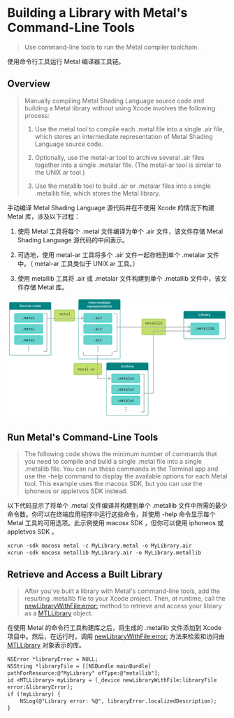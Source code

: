 #  Building a Library with Metal's Command-Line Tools

> Use command-line tools to run the Metal compiler toolchain.

使用命令行工具运行 Metal 编译器工具链。

## Overview

> Manually compiling Metal Shading Language source code and building a Metal library without using Xcode involves the following process:
>
> 1. Use the metal tool to compile each .metal file into a single .air file, which stores an intermediate representation of Metal Shading Language source code.
>
> 2. Optionally, use the metal-ar tool to archive several .air files together into a single .metalar file. (The metal-ar tool is similar to the UNIX ar tool.)
>
> 3. Use the metallib tool to build .air or .metalar files into a single .metallib file, which stores the Metal library.

手动编译 Metal Shading Language 源代码并在不使用 Xcode 的情况下构建 Metal 库，涉及以下过程：

1. 使用 Metal 工具将每个 .metal 文件编译为单个 .air 文件，该文件存储 Metal Shading Language 源代码的中间表示。

2. 可选地，使用 metal-ar 工具将多个 .air 文件一起存档到单个 .metalar 文件中。（ metal-ar 工具类似于 UNIX ar 工具。）

3. 使用 metallib 工具将 .air 或 .metalar 文件构建到单个 .metallib 文件中，该文件存储 Metal 库。

![BuildingLibraryWithMetal'sCommand-LineTools](../../../resource/Metal/Markdown/BuildingLibraryWithMetal'sCommand-LineTools.png)

## Run Metal's Command-Line Tools

> The following code shows the minimum number of commands that you need to compile and build a single .metal file into a single .metallib file. You can run these commands in the Terminal app and use the -help command to display the available options for each Metal tool. This example uses the macosx SDK, but you can use the iphoneos or appletvos SDK instead.

以下代码显示了将单个 .metal 文件编译并构建到单个 .metallib 文件中所需的最少命令数。你可以在终端应用程序中运行这些命令，并使用 -help 命令显示每个 Metal 工具的可用选项。此示例使用 macosx SDK ，但你可以使用 iphoneos 或 appletvos SDK 。

```objc
xcrun -sdk macosx metal -c MyLibrary.metal -o MyLibrary.air
xcrun -sdk macosx metallib MyLibrary.air -o MyLibrary.metallib
```

## Retrieve and Access a Built Library

> After you've built a library with Metal's command-line tools, add the resulting .metallib file to your Xcode project. Then, at runtime, call the [newLibraryWithFile:error:](https://developer.apple.com/documentation/metal/mtldevice/1433416-newlibrarywithfile?language=objc) method to retrieve and access your library as a [MTLLibrary](https://developer.apple.com/documentation/metal/mtllibrary?language=objc) object.

在使用 Metal 的命令行工具构建库之后，将生成的 .metallib 文件添加到 Xcode 项目中。然后，在运行时，调用 [newLibraryWithFile:error:](https://developer.apple.com/documentation/metal/mtldevice/1433416-newlibrarywithfile?language=objc) 方法来检索和访问由 [MTLLibrary](https://developer.apple.com/documentation/metal/mtllibrary?language=objc) 对象表示的库。

```objc
NSError *libraryError = NULL;
NSString *libraryFile = [[NSBundle mainBundle] pathForResource:@"MyLibrary" ofType:@"metallib"];
id <MTLLibrary> myLibrary = [_device newLibraryWithFile:libraryFile error:&libraryError];
if (!myLibrary) {
    NSLog(@"Library error: %@", libraryError.localizedDescription);
}
```
